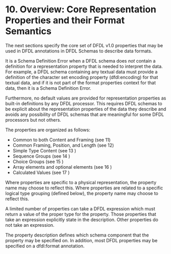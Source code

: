 # 10. Overview: Core Representation Properties and their Format Semantics

The next sections specify the core set of DFDL v1.0 properties that may be used in DFDL annotations in DFDL Schemas to describe data formats.

It is a Schema Definition Error when a DFDL schema does _not_ contain a definition for a representation property that is needed to interpret the data. For example, a DFDL schema containing any textual data must provide a definition of the character set encoding property \(dfdl:encoding\) for that textual data, and if it is not part of the format properties context for that data, then it is a Schema Definition Error.

Furthermore, no default values are provided for representation properties as built-in definitions by any DFDL processor. This requires DFDL schemas to be explicit about the representation properties of the data they describe and avoids any possibility of DFDL schemas that are meaningful for some DFDL processors but not others.

The properties are organized as follows:

* Common to both Content and Framing \(see 11\)
* Common Framing, Position, and Length \(see 12\)
* Simple Type Content \(see 13 \)
* Sequence Groups \(see 14 \)
* Choice Groups \(see 15 \)
* Array elements and optional elements \(see 16 \)
* Calculated Values \(see 17 \)

Where properties are specific to a physical representation, the property name may choose to reflect this. Where properties are related to a specific logical type grouping \(defined below\), the property name may choose to reflect this.

A limited number of properties can take a DFDL expression which must return a value of the proper type for the property. Those properties that take an expression explicitly state in the description. Other properties do not take an expression.

The property description defines which schema component that the property may be specified on. In addition, most DFDL properties may be specified on a dfdl:format annotation.

